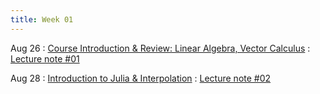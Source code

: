 ```yaml
---
title: Week 01
---
```


Aug 26
: [Course Introduction & Review: Linear Algebra, Vector Calculus](https://boguoporousmedia.github.io/HWRS504-2025Fall/lecture/)
  : [Lecture note #01](https://boguoporousmedia.github.io/HWRS504-2025Fall/lecture/)

Aug 28
: [Introduction to Julia & Interpolation](https://boguoporousmedia.github.io/HWRS504-2025Fall/lecture/)
  : [Lecture note #02](https://boguoporousmedia.github.io/HWRS504-2025Fall/lecture/)
